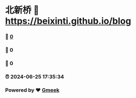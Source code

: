 # 北新桥 :link: https://beixinti.github.io/blog 
### :page_facing_up: [0](https://beixinti.github.io/blog/tag.html) 
### :speech_balloon: 0 
### :hibiscus: 0 
### :alarm_clock: 2024-06-25 17:35:34 
### Powered by :heart: [Gmeek](https://github.com/Meekdai/Gmeek)
